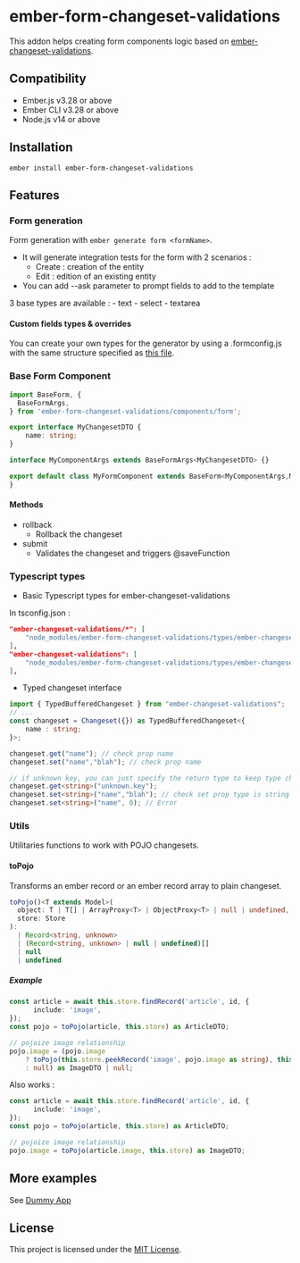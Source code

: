 ember-form-changeset-validations
==============================================================================

This addon helps creating form components logic based on [ember-changeset-validations](https://github.com/poteto/ember-changeset-validations).


Compatibility
------------------------------------------------------------------------------

* Ember.js v3.28 or above
* Ember CLI v3.28 or above
* Node.js v14 or above


Installation
------------------------------------------------------------------------------

```
ember install ember-form-changeset-validations
```


Features
------------------------------------------------------------------------------

### Form generation
Form generation with `ember generate form <formName>`.
- It will generate integration tests for the form with 2 scenarios : 
    - Create : creation of the entity
    - Edit : edition of an existing entity
- You can add --ask parameter to prompt fields to add to the template

3 base types are available : 
    - text
    - select
    - textarea

#### Custom fields types & overrides

You can create your own types for the generator by using a .formconfig.js with the same structure specified as [this file](https://github.com/TRIPTYK/ember-form-changeset-validations/blob/develop/blueprints/form/default-config.js).   

### Base Form Component

```ts
import BaseForm, {
  BaseFormArgs,
} from 'ember-form-changeset-validations/components/form';

export interface MyChangesetDTO {
    name: string;
}

interface MyComponentArgs extends BaseFormArgs<MyChangesetDTO> {}

export default class MyFormComponent extends BaseForm<MyComponentArgs,MyChangesetDTO> {
}

```
#### Methods
- rollback
    - Rollback the changeset
- submit
    - Validates the changeset and triggers @saveFunction

### Typescript types
- Basic Typescript types for ember-changeset-validations

In tsconfig.json : 

```json
"ember-changeset-validations/*": [
    "node_modules/ember-form-changeset-validations/types/ember-changeset-validations/*"
],
"ember-changeset-validations": [
    "node_modules/ember-form-changeset-validations/types/ember-changeset-validations"
],
```

- Typed changeset interface
```ts
import { TypedBufferedChangeset } from "ember-changeset-validations";
// ...
const changeset = Changeset({}) as TypedBufferedChangeset<{
    name : string;
}>;

changeset.get("name"); // check prop name
changeset.set("name","blah"); // check prop name

// if unknown key, you can just specify the return type to keep type checking
changeset.get<string>("unknown.key");
changeset.set<string>("name","blah"); // check set prop type is string
changeset.set<string>("name", 0); // Error
```

### Utils
Utilitaries functions to work with POJO changesets.

#### toPojo 
Transforms an ember record or an ember record array to plain changeset.

```ts 
toPojo()<T extends Model>(
  object: T | T[] | ArrayProxy<T> | ObjectProxy<T> | null | undefined,
  store: Store
):
  | Record<string, unknown>
  | (Record<string, unknown> | null | undefined)[]
  | null
  | undefined
```

##### Example

```ts
const article = await this.store.findRecord('article', id, {
      include: 'image',
});
const pojo = toPojo(article, this.store) as ArticleDTO;

// pojoize image relationship
pojo.image = (pojo.image
    ? toPojo(this.store.peekRecord('image', pojo.image as string), this.store)
    : null) as ImageDTO | null;
```

Also works : 

```ts
const article = await this.store.findRecord('article', id, {
      include: 'image',
});
const pojo = toPojo(article, this.store) as ArticleDTO;

// pojoize image relationship
pojo.image = toPojo(article.image, this.store) as ImageDTO;
```

## More examples

See [Dummy App](https://github.com/TRIPTYK/ember-form-changeset-validations/tree/main/tests/dummy)

License
------------------------------------------------------------------------------

This project is licensed under the [MIT License](LICENSE.md).
